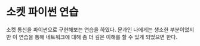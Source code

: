 # 소켓 파이썬 연습

소켓 통신을 파이썬으로 구현해보는 연습을 하였다. 
문과인 나에게는 생소한 부분이었지만 이 연습을 통해 네트워크에 대해 좀 더 깊은 이해를 할 수 있게 되었으면 한다.
